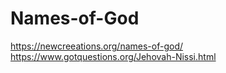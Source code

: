 # Names-of-God
https://newcreeations.org/names-of-god/ https://www.gotquestions.org/Jehovah-Nissi.html 
